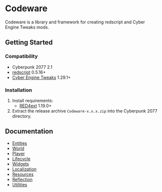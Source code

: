 # Codeware

Codeware is a library and framework for creating redscript and Cyber Engine Tweaks mods.

## Getting Started

### Compatibility

- Cyberpunk 2077 2.1
- [redscript](https://github.com/jac3km4/redscript) 0.5.16+
- [Cyber Engine Tweaks](https://github.com/yamashi/CyberEngineTweaks) 1.29.1+

### Installation

1. Install requirements:
   - [RED4ext](https://docs.red4ext.com/getting-started/installing-red4ext) 1.19.0+
2. Extract the release archive `Codeware-x.x.x.zip` into the Cyberpunk 2077 directory.

## Documentation

- [Entities](https://github.com/psiberx/cp2077-codeware/wiki#entities)
- [World](https://github.com/psiberx/cp2077-codeware/wiki#world)
- [Player](https://github.com/psiberx/cp2077-codeware/wiki#player)
- [Lifecycle](https://github.com/psiberx/cp2077-codeware/wiki#lifecycle)
- [Widgets](https://github.com/psiberx/cp2077-codeware/wiki#widgets)
- [Localization](https://github.com/psiberx/cp2077-codeware/wiki#localization)
- [Resources](https://github.com/psiberx/cp2077-codeware/wiki#resources)
- [Reflection](https://github.com/psiberx/cp2077-codeware/wiki#reflection)
- [Utilities](https://github.com/psiberx/cp2077-codeware/wiki#utilities)
